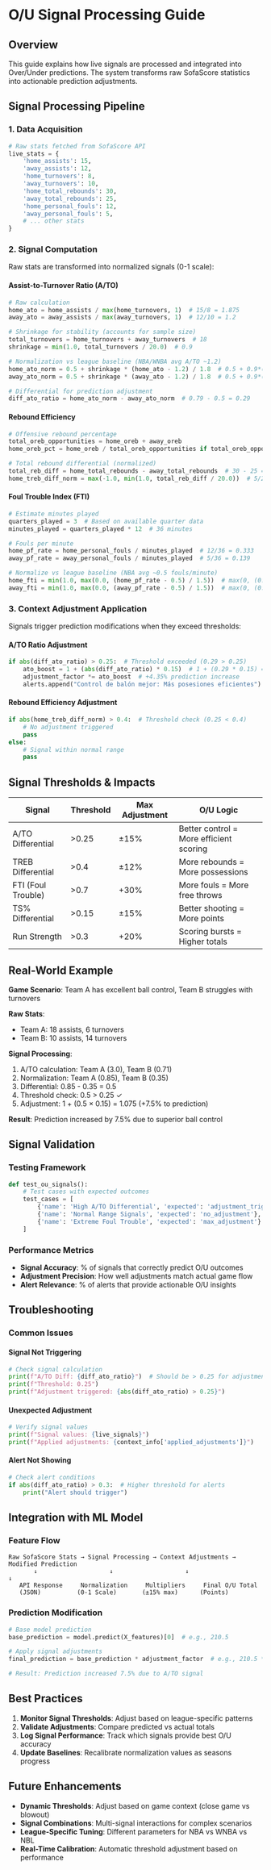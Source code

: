 # O/U Signal Processing Guide

## Overview
This guide explains how live signals are processed and integrated into Over/Under predictions. The system transforms raw SofaScore statistics into actionable prediction adjustments.

## Signal Processing Pipeline

### 1. Data Acquisition
```python
# Raw stats fetched from SofaScore API
live_stats = {
    'home_assists': 15,
    'away_assists': 12,
    'home_turnovers': 8,
    'away_turnovers': 10,
    'home_total_rebounds': 30,
    'away_total_rebounds': 25,
    'home_personal_fouls': 12,
    'away_personal_fouls': 5,
    # ... other stats
}
```

### 2. Signal Computation
Raw stats are transformed into normalized signals (0-1 scale):

#### Assist-to-Turnover Ratio (A/TO)
```python
# Raw calculation
home_ato = home_assists / max(home_turnovers, 1)  # 15/8 = 1.875
away_ato = away_assists / max(away_turnovers, 1)  # 12/10 = 1.2

# Shrinkage for stability (accounts for sample size)
total_turnovers = home_turnovers + away_turnovers  # 18
shrinkage = min(1.0, total_turnovers / 20.0)  # 0.9

# Normalization vs league baseline (NBA/WNBA avg A/TO ~1.2)
home_ato_norm = 0.5 + shrinkage * (home_ato - 1.2) / 1.8  # 0.5 + 0.9*(1.875-1.2)/1.8 = 0.79
away_ato_norm = 0.5 + shrinkage * (away_ato - 1.2) / 1.8  # 0.5 + 0.9*(1.2-1.2)/1.8 = 0.5

# Differential for prediction adjustment
diff_ato_ratio = home_ato_norm - away_ato_norm  # 0.79 - 0.5 = 0.29
```

#### Rebound Efficiency
```python
# Offensive rebound percentage
total_oreb_opportunities = home_oreb + away_oreb
home_oreb_pct = home_oreb / total_oreb_opportunities if total_oreb_opportunities > 0 else 0.25

# Total rebound differential (normalized)
total_reb_diff = home_total_rebounds - away_total_rebounds  # 30 - 25 = 5
home_treb_diff_norm = max(-1.0, min(1.0, total_reb_diff / 20.0))  # 5/20 = 0.25
```

#### Foul Trouble Index (FTI)
```python
# Estimate minutes played
quarters_played = 3  # Based on available quarter data
minutes_played = quarters_played * 12  # 36 minutes

# Fouls per minute
home_pf_rate = home_personal_fouls / minutes_played  # 12/36 = 0.333
away_pf_rate = away_personal_fouls / minutes_played  # 5/36 = 0.139

# Normalize vs league baseline (NBA avg ~0.5 fouls/minute)
home_fti = min(1.0, max(0.0, (home_pf_rate - 0.5) / 1.5))  # max(0, (0.333-0.5)/1.5) = 0.0
away_fti = min(1.0, max(0.0, (away_pf_rate - 0.5) / 1.5))  # max(0, (0.139-0.5)/1.5) = 0.0
```

### 3. Context Adjustment Application
Signals trigger prediction modifications when they exceed thresholds:

#### A/TO Ratio Adjustment
```python
if abs(diff_ato_ratio) > 0.25:  # Threshold exceeded (0.29 > 0.25)
    ato_boost = 1 + (abs(diff_ato_ratio) * 0.15)  # 1 + (0.29 * 0.15) = 1.0435
    adjustment_factor *= ato_boost  # +4.35% prediction increase
    alerts.append("Control de balón mejor: Más posesiones eficientes")
```

#### Rebound Efficiency Adjustment
```python
if abs(home_treb_diff_norm) > 0.4:  # Threshold check (0.25 < 0.4)
    # No adjustment triggered
    pass
else:
    # Signal within normal range
    pass
```

## Signal Thresholds & Impacts

| Signal | Threshold | Max Adjustment | O/U Logic |
|--------|-----------|----------------|-----------|
| A/TO Differential | >0.25 | ±15% | Better control = More efficient scoring |
| TREB Differential | >0.4 | ±12% | More rebounds = More possessions |
| FTI (Foul Trouble) | >0.7 | +30% | More fouls = More free throws |
| TS% Differential | >0.15 | ±15% | Better shooting = More points |
| Run Strength | >0.3 | +20% | Scoring bursts = Higher totals |

## Real-World Example

**Game Scenario**: Team A has excellent ball control, Team B struggles with turnovers

**Raw Stats**:
- Team A: 18 assists, 6 turnovers
- Team B: 10 assists, 14 turnovers

**Signal Processing**:
1. A/TO calculation: Team A (3.0), Team B (0.71)
2. Normalization: Team A (0.85), Team B (0.35)
3. Differential: 0.85 - 0.35 = 0.5
4. Threshold check: 0.5 > 0.25 ✓
5. Adjustment: 1 + (0.5 × 0.15) = 1.075 (+7.5% to prediction)

**Result**: Prediction increased by 7.5% due to superior ball control

## Signal Validation

### Testing Framework
```python
def test_ou_signals():
    # Test cases with expected outcomes
    test_cases = [
        {'name': 'High A/TO Differential', 'expected': 'adjustment_triggered'},
        {'name': 'Normal Range Signals', 'expected': 'no_adjustment'},
        {'name': 'Extreme Foul Trouble', 'expected': 'max_adjustment'}
    ]
```

### Performance Metrics
- **Signal Accuracy**: % of signals that correctly predict O/U outcomes
- **Adjustment Precision**: How well adjustments match actual game flow
- **Alert Relevance**: % of alerts that provide actionable O/U insights

## Troubleshooting

### Common Issues

#### Signal Not Triggering
```python
# Check signal calculation
print(f"A/TO Diff: {diff_ato_ratio}")  # Should be > 0.25 for adjustment
print(f"Threshold: 0.25")
print(f"Adjustment triggered: {abs(diff_ato_ratio) > 0.25}")
```

#### Unexpected Adjustment
```python
# Verify signal values
print(f"Signal values: {live_signals}")
print(f"Applied adjustments: {context_info['applied_adjustments']}")
```

#### Alert Not Showing
```python
# Check alert conditions
if abs(diff_ato_ratio) > 0.3:  # Higher threshold for alerts
    print("Alert should trigger")
```

## Integration with ML Model

### Feature Flow
```
Raw SofaScore Stats → Signal Processing → Context Adjustments → Modified Prediction
       ↓                    ↓                    ↓                    ↓
   API Response     Normalization     Multipliers     Final O/U Total
   (JSON)          (0-1 Scale)       (±15% max)      (Points)
```

### Prediction Modification
```python
# Base model prediction
base_prediction = model.predict(X_features)[0]  # e.g., 210.5

# Apply signal adjustments
final_prediction = base_prediction * adjustment_factor  # e.g., 210.5 * 1.075 = 226.29

# Result: Prediction increased 7.5% due to A/TO signal
```

## Best Practices

1. **Monitor Signal Thresholds**: Adjust based on league-specific patterns
2. **Validate Adjustments**: Compare predicted vs actual totals
3. **Log Signal Performance**: Track which signals provide best O/U accuracy
4. **Update Baselines**: Recalibrate normalization values as seasons progress

## Future Enhancements

- **Dynamic Thresholds**: Adjust based on game context (close game vs blowout)
- **Signal Combinations**: Multi-signal interactions for complex scenarios
- **League-Specific Tuning**: Different parameters for NBA vs WNBA vs NBL
- **Real-Time Calibration**: Automatic threshold adjustment based on performance